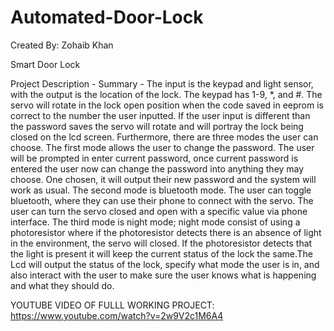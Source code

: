 # Automated-Door-Lock


Created By: Zohaib Khan 


Smart Door Lock

Project Description - 
	Summary - 
		The input is the keypad and light sensor, with the output is the location of the lock. The keypad has 1-9, *, and #. The servo will rotate in the lock open position when the code saved in eeprom is correct to the number the user inputted. If the user input is different than the password saves the servo will rotate and will portray the lock being closed on the lcd screen. Furthermore, there are three modes the user can choose. The first mode allows the user to change the password. The user will be prompted in enter current password, once current password is entered the user now can change the password into anything they may choose. One chosen, it will output their new password and the system will work as usual. The second mode is bluetooth mode. The user can toggle bluetooth, where they can use their phone to connect with the servo. The user can turn the servo closed and open with a specific value via phone interface. The third mode is night mode; night mode consist of using a photoresistor where if the photoresistor detects there is an absence of light in the environment, the servo will closed. If the photoresistor detects that the light is present it will keep the current status of the lock the same.The Lcd will output the status of the lock, specify what mode the user is in, and also interact with the user to make sure the user knows what is happening and what they should do. 


YOUTUBE VIDEO OF FULLL WORKING PROJECT:
https://www.youtube.com/watch?v=2w9V2c1M6A4
